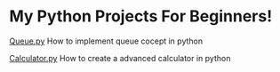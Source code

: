 My Python Projects For Beginners!
====================================

[Queue.py](https://github.com/akhil-s-kumar/Python/blob/master/Queue.py/) How to implement queue cocept in python

[Calculator.py](https://github.com/akhil-s-kumar/Python/blob/master/Calculator.py) How to create a advanced calculator in python

